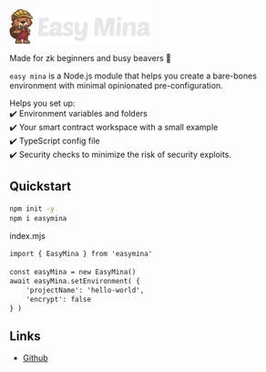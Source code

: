 <img src="./assets/images/logo.png" height="60px">

Made for zk beginners and busy beavers 🦫

`easy mina` is a Node.js module that helps you create a bare-bones environment with minimal opinionated pre-configuration.

Helps you set up:  
:heavy_check_mark: Environment variables and folders  
:heavy_check_mark: Your smart contract workspace with a small example  
:heavy_check_mark: TypeScript config file  
:heavy_check_mark: Security checks to minimize the risk of security exploits.  


## Quickstart

```bash
npm init -y
npm i easymina
```


index.mjs
```nodejs
import { EasyMina } from 'easymina'

const easyMina = new EasyMina()
await easyMina.setEnvironment( {
    'projectName': 'hello-world',
    'encrypt': false
} )
```


## Links

- [Github](https://github.com/EasyMina/easyMina) <br>